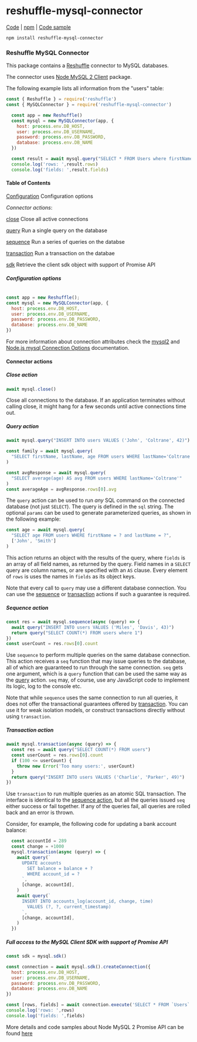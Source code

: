 # reshuffle-mysql-connector

[Code](https://github.com/reshufflehq/reshuffle-mysql-connector) |
[npm](https://www.npmjs.com/package/reshuffle-mysql-connector) |
[Code sample](https://github.com/reshufflehq/reshuffle-mysql-connector/tree/master/examples)

`npm install reshuffle-mysql-connector`

### Reshuffle MySQL Connector

This package contains a [Reshuffle](https://github.com/reshufflehq/reshuffle)
connector to MySQL databases.

The connector uses [Node MySQL 2 Client](https://www.npmjs.com/package/mysql2) package.

The following example lists all information from the "users" table:

```js
const { Reshuffle } = require('reshuffle')
const { MySQLConnector } = require('reshuffle-mysql-connector')

  const app = new Reshuffle()
  const mysql = new MySQLConnector(app, {
    host: process.env.DB_HOST,
    user: process.env.DB_USERNAME,
    password: process.env.DB_PASSWORD,
    database: process.env.DB_NAME
  })

  const result = await mysql.query("SELECT * FROM Users where firstName = 'John'")
  console.log('rows: ',result.rows)
  console.log('fields: ',result.fields)

```

#### Table of Contents

[Configuration](#configuration) Configuration options

_Connector actions_:

[close](#close) Close all active connections

[query](#query) Run a single query on the database

[sequence](#sequence) Run a series of queries on the databse

[transaction](#transaction) Run a transaction on the databae

[sdk](#sdk) Retrieve the client sdk object with support of Promise API

##### <a name="configuration"></a>Configuration options

```js

const app = new Reshuffle();
const mysql = new MySQLConnector(app, {
  host: process.env.DB_HOST,
  user: process.env.DB_USERNAME,
  password: process.env.DB_PASSWORD,
  database: process.env.DB_NAME 
})
```

For more information about connection attributes check the [mysql2](https://www.npmjs.com/package/mysql2) and [Node.js mysql Connection Options](https://github.com/mysqljs/mysql#connection-options) documentation.


#### Connector actions

##### <a name="close"></a>Close action

```js
await mysql.close()
```

Close all connections to the database. If an application terminates without
calling close, it might hang for a few seconds until active connections
time out.

##### <a name="query"></a>Query action


```js
await mysql.query("INSERT INTO users VALUES ('John', 'Coltrane', 42)")

const family = await mysql.query(
  "SELECT firstName, lastName, age FROM users WHERE lastName='Coltrane'"
)

const avgResponse = await mysql.query(
  "SELECT average(age) AS avg FROM users WHERE lastName='Coltrane'"
)
const averageAge = avgResponse.rows[0].avg

```

The `query` action can be used to run _any_ SQL command on the connected
database (not just `SELECT`). The query is defined in the `sql` string. The
optional `params` can be used to generate parameterized queries, as shown in
the following example:

```js
const age = await mysql.query(
  "SELECT age FROM users WHERE firstName = ? and lastName = ?",
  ['John', 'Smith']
)
```

This action returns an object with the results of the query, where
`fields` is an array of all field names, as returned by the query.
Field names in a `SELECT` query are column names, or are specified
with an `AS` clause. Every element of `rows` is uses the names in
`fields` as its object keys.

Note that every call to `query` may use a different database connection.
You can use the [sequence](#sequence) or [transaction](#transaction) actions
if such a guarantee is required.

##### <a name="sequence"></a>Sequence action


```js
const res = await mysql.sequence(async (query) => {
  await query("INSERT INTO users VALUES ('Miles', 'Davis', 43)")
  return query("SELECT COUNT(*) FROM users where 1")
})
const userCount = res.rows[0].count

```

Use `sequence` to perform multiple queries on the same database connection.
This action receives a `seq` function that may issue queries to the database,
all of which are guaranteed to run through the same connection. `seq` gets
one argument, which is a `query` function that can be used the same way as
the [query](#query) action. `seq` may, of course, use any JavaScript code to
implement its logic, log to the console etc.

Note that while `sequence` uses the same connection to run all queries, it
does not offer the transactional guarantees offered by
[transaction](#transaction). You can use it for weak isolation models, or
construct transactions directly without using `transaction`.

##### <a name="transaction"></a>Transaction action


```js
await mysql.transaction(async (query) => {
  const res = await query("SELECT COUNT(*) FROM users")
  const userCount = res.rows[0].count
  if (100 <= userCount) {
    throw new Error('Too many users:', userCount)
  }
  return query("INSERT INTO users VALUES ('Charlie', 'Parker', 49)")
})
```

Use `transaction` to run multiple queries as an atomic SQL transaction.
The interface is identical to the [sequence action](#sequence), but all
the queries issued `seq` either success or fail together. If any of the
queries fail, all queries are rolled back and an error is thrown.

Consider, for example, the following code for updating a bank account
balance:

```js
  const accountId = 289
  const change = +1000
  mysql.transaction(async (query) => {
    await query(`
      UPDATE accounts
        SET balance = balance + ?
        WHERE account_id = ?
      `,
      [change, accountId],
    )
    await query(`
      INSERT INTO accounts_log(account_id, change, time)
        VALUES (?, ?, current_timestamp)
      `,
      [change, accountId],
    )
  })
```

##### <a name="sdk"></a>Full access to the MySQL Client SDK with support of Promise API


```js
const sdk = mysql.sdk()

const connection = await mysql.sdk().createConnection({
  host: process.env.DB_HOST,
  user: process.env.DB_USERNAME,
  password: process.env.DB_PASSWORD,
  database: process.env.DB_NAME 
})

const [rows, fields] = await connection.execute('SELECT * FROM `Users` where 1')
console.log('rows: ',rows)
console.log('fields: ',fields)


```


More details and code samples about Node MySQL 2 Promise API can be found [here](https://www.npmjs.com/package/mysql2#using-promise-wrapper)